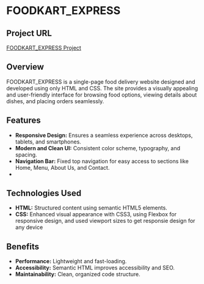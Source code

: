 # FOODKART_EXPRESS

## Project URL
[FOODKART_EXPRESS Project](https://mostpalon3.github.io/FOODKART-EXPRESS-Project/)

## Overview
FOODKART_EXPRESS is a single-page food delivery website designed and developed using only HTML and CSS. The site provides a visually appealing and user-friendly interface for browsing food options, viewing details about dishes, and placing orders seamlessly.

## Features
- **Responsive Design:** Ensures a seamless experience across desktops, tablets, and smartphones.
- **Modern and Clean UI:** Consistent color scheme, typography, and spacing.
- **Navigation Bar:** Fixed top navigation for easy access to sections like Home, Menu, About Us, and Contact.
- 
## Technologies Used
- **HTML:** Structured content using semantic HTML5 elements.
- **CSS:** Enhanced visual appearance with CSS3, using Flexbox for responsive design, and used viewport sizes to get responsie design for any device

## Benefits
- **Performance:** Lightweight and fast-loading.
- **Accessibility:** Semantic HTML improves accessibility and SEO.
- **Maintainability:** Clean, organized code structure.
